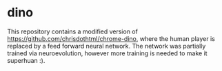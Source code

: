 # dino

This repository contains a modified version of https://github.com/chrisdothtml/chrome-dino, where the human player is replaced by a feed forward neural network. The network was partially trained via neuroevolution, however more training is needed to make it superhuan :).
